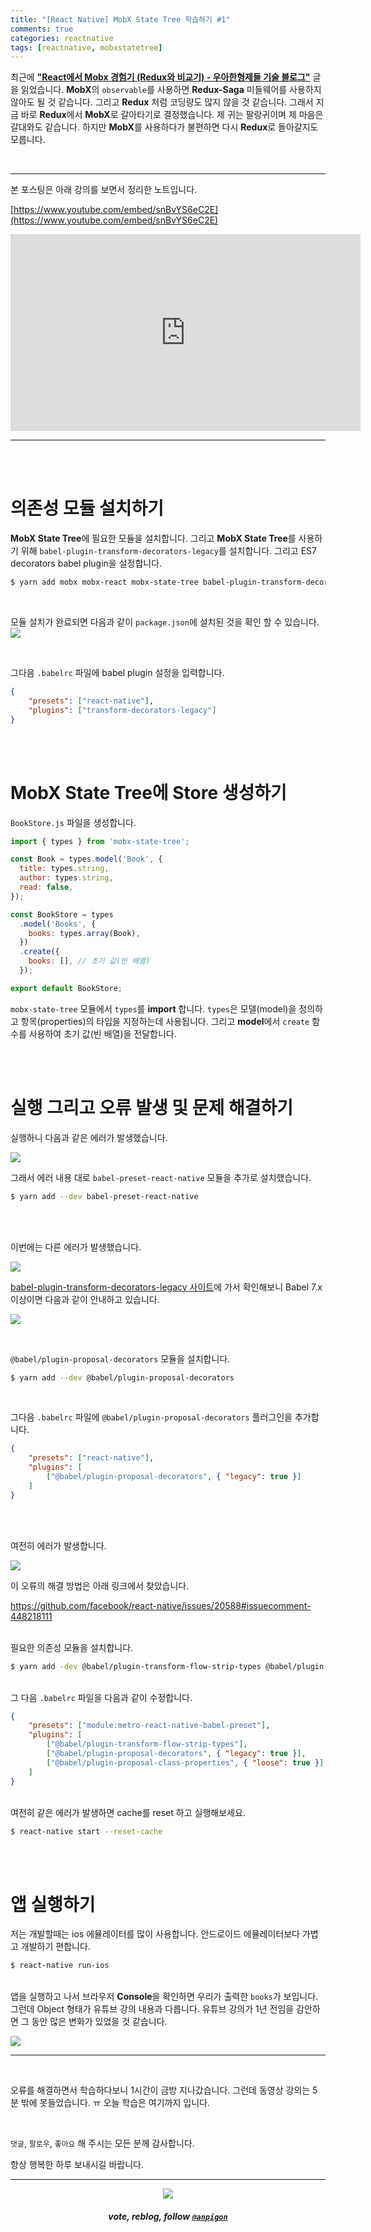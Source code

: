 ```yaml
---
title: "[React Native] MobX State Tree 학습하기 #1"
comments: true
categories: reactnative
tags: [reactnative, mobxstatetree]
---
```


최근에 **["React에서 Mobx 경험기 (Redux와 비교기) - 우아한형제들 기술 블로그"](http://woowabros.github.io/experience/2019/01/02/kimcj-react-mobx.html)** 글을 읽었습니다. **MobX**의 `observable`를 사용하면 **Redux-Saga** 미들웨어를 사용하지 않아도 될 것 같습니다. 그리고 **Redux** 처럼 코딩량도 많지 않을 것 같습니다. 그래서 지금 바로 **Redux**에서 **MobX**로 갈아타기로 결정했습니다. 제 귀는 팔랑귀이며 제 마음은 갈대와도 같습니다. 하지만 **MobX**를 사용하다가 불편하면 다시 **Redux**로 돌아갈지도 모릅니다. 

<br>

***

본 포스팅은 아래 강의를 보면서 정리한 노트입니다.

[https://www.youtube.com/embed/snBvYS6eC2E](https://www.youtube.com/embed/snBvYS6eC2E)

<iframe width="560" height="315" src="https://www.youtube.com/embed/snBvYS6eC2E" frameborder="0" allow="accelerometer; autoplay; encrypted-media; gyroscope; picture-in-picture" allowfullscreen></iframe>

***

<br><br>

# 의존성 모듈 설치하기

**MobX State Tree**에 필요한 모듈을 설치합니다. 그리고 **MobX State Tree**를 사용하기 위해 `babel-plugin-transform-decorators-legacy`를 설치합니다. 그리고 ES7 decorators babel plugin을 설정합니다.

```bash
$ yarn add mobx mobx-react mobx-state-tree babel-plugin-transform-decorators-legacy
```

<br>

모듈 설치가 완료되면 다음과 같이 `package.json`에 설치된 것을 확인 할 수 있습니다.
![](https://files.steempeak.com/file/steempeak/anpigon/DoEfA2LL-E18489E185B3E1848FE185B3E18485E185B5E186ABE18489E185A3E186BA202019-08-1020E1848BE185A9E18492E185AE2011.00.01.png)

<br>

그다음 `.babelrc` 파일에  babel plugin 설정을 입력합니다.

```json
{ 
    "presets": ["react-native"],
    "plugins": ["transform-decorators-legacy"]
}
```

<br>
<br>

# MobX State Tree에 Store 생성하기

`BookStore.js` 파일을 생성합니다.

```js
import { types } from 'mobx-state-tree';

const Book = types.model('Book', {
  title: types.string,
  author: types.string,
  read: false,
});

const BookStore = types
  .model('Books', {
    books: types.array(Book),
  })
  .create({
    books: [], // 초기 값(빈 배열)
  });

export default BookStore;

```

`mobx-state-tree` 모듈에서 `types`를 **import** 합니다. `types`은 모델(model)을 정의하고 항목(properties)의 타입을 지정하는데 사용됩니다.
그리고 **model**에서 `create` 함수를 사용하여 초기 값(빈 배열)을 전달합니다.

<br>
<br>

# 실행 그리고 오류 발생 및 문제 해결하기

실행하니 다음과 같은 에러가 발생했습니다.

![](https://steemitimages.com/400x0/https://files.steempeak.com/file/steempeak/anpigon/d1oJYKvh-1.png)

그래서 에러 내용 대로 `babel-preset-react-native` 모듈을 추가로 설치했습니다.

```bash
$ yarn add --dev babel-preset-react-native
```

<br>
<br>

이번에는 다른 에러가 발생했습니다. 

![](https://steemitimages.com/400x0/https://files.steempeak.com/file/steempeak/anpigon/xKZ15nIC-2.png)

[babel-plugin-transform-decorators-legacy 사이트](https://github.com/loganfsmyth/babel-plugin-transform-decorators-legacy)에 가서 확인해보니 Babel 7.x 이상이면 다음과 같이 안내하고 있습니다.

![](https://files.steempeak.com/file/steempeak/anpigon/BRmV8iPb-33.png)

<br>

`@babel/plugin-proposal-decorators` 모듈을 설치합니다.

```bash
$ yarn add --dev @babel/plugin-proposal-decorators 
```

<br>

그다음 `.babelrc` 파일에 `@babel/plugin-proposal-decorators` 플러그인을 추가합니다.

```json
{ 
    "presets": ["react-native"],
    "plugins": [
        ["@babel/plugin-proposal-decorators", { "legacy": true }]
    ]
}
```

<br>
<br>

여전히 에러가 발생합니다. 

![](https://steemitimages.com/400x0/https://files.steempeak.com/file/steempeak/anpigon/0GRwEVDd-3.png)

이 오류의 해결 방법은 아래 링크에서 찾았습니다.

https://github.com/facebook/react-native/issues/20588#issuecomment-448218111

<br>필요한 의존성 모듈을 설치합니다.

```bash
$ yarn add -dev @babel/plugin-transform-flow-strip-types @babel/plugin-proposal-decorators @babel/plugin-proposal-class-properties
```

<br>그 다음 `.babelrc` 파일을 다음과 같이 수정합니다.

```json
{ 
    "presets": ["module:metro-react-native-babel-preset"],
    "plugins": [
        ["@babel/plugin-transform-flow-strip-types"],
        ["@babel/plugin-proposal-decorators", { "legacy": true }],
        ["@babel/plugin-proposal-class-properties", { "loose": true }]
    ]
}
```

<br>여전히 같은 에러가 발생하면 cache를 reset 하고 실행해보세요.

```bash
$ react-native start --reset-cache
```

<br>
<br>

# 앱 실행하기

저는 개발할때는 ios 에뮬레이터를 많이 사용합니다. 안드로이드 에뮬레이터보다 가볍고 개발하기 편합니다.

```bash
$ react-native run-ios
``` 

<br>앱을 실행하고 나서 브라우저 **Console**을 확인하면 우리가 출력한 `books`가 보입니다. 그런데 Object 형태가 유튜브 강의 내용과 다릅니다. 유튜브 강의가 1년 전임을 감안하면 그 동안 많은 변화가 있었을 것 같습니다.

![](https://files.steempeak.com/file/steempeak/anpigon/jiTq0SCg-E18489E185B3E1848FE185B3E18485E185B5E186ABE18489E185A3E186BA202019-08-1120E1848BE185A9E1848CE185A5E186AB2011.30.11.png)

***

<br>

오류를 해결하면서 학습하다보니 1시간이 금방 지나갔습니다. 그런데 동영상 강의는 5분 밖에 못들었습니다. ㅠ  오늘 학습은 여기까지 입니다. 


<br>

 `댓글`, `팔로우`, `좋아요` 해 주시는 모든 분께 감사합니다.

항상 행복한 하루 보내시길 바랍니다.

***

<center><img src='https://steemitimages.com/400x0/https://cdn.steemitimages.com/DQmQmWhMN6zNrLmKJRKhvSScEgWZmpb8zCeE2Gray1krbv6/BC054B6E-6F73-46D0-88E4-C88EB8167037.jpeg'><h5>vote, reblog, follow <code><a href='https://steemit.com/@anpigon'>@anpigon</a></code></h5></center>